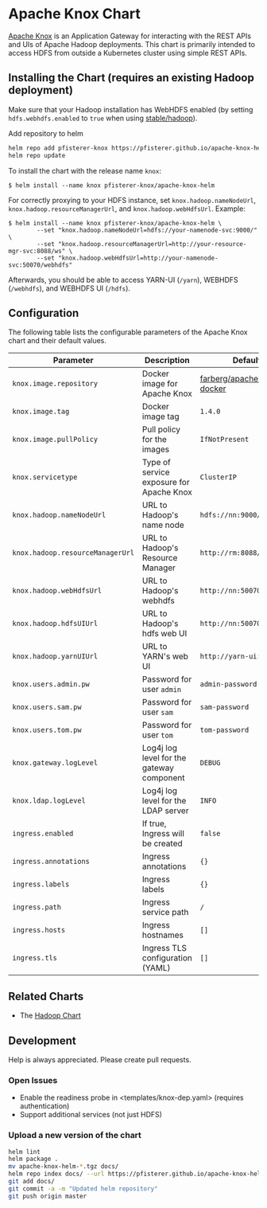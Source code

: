 # Apache Knox Chart

[Apache Knox](https://knox.apache.org/) is an Application Gateway for interacting with the REST APIs and UIs of Apache Hadoop deployments. This chart is primarily intended to access HDFS from outside a Kubernetes cluster using simple REST APIs.

## Installing the Chart (requires an existing Hadoop deployment)

Make sure that your Hadoop installation has WebHDFS enabled (by setting `hdfs.webhdfs.enabled` to `true` when using [stable/hadoop]([../hadoop](https://github.com/helm/charts/tree/master/stable/hadoop))).

Add repository to helm

```bash
helm repo add pfisterer-knox https://pfisterer.github.io/apache-knox-helm/
helm repo update
```

To install the chart with the release name `knox`:

```
$ helm install --name knox pfisterer-knox/apache-knox-helm
```

For correctly proxying to your HDFS instance, set `knox.hadoop.nameNodeUrl`, `knox.hadoop.resourceManagerUrl`, and `knox.hadoop.webHdfsUrl`. Example: 

```
$ helm install --name knox pfisterer-knox/apache-knox-helm \
		--set "knox.hadoop.nameNodeUrl=hdfs://your-namenode-svc:9000/"  \
		--set "knox.hadoop.resourceManagerUrl=http://your-resource-mgr-svc:8088/ws" \
		--set "knox.hadoop.webHdfsUrl=http://your-namenode-svc:50070/webhdfs"
```

Afterwards, you should be able to access YARN-UI (`/yarn`), WEBHDFS (`/webhdfs`), and WEBHDFS UI (`/hdfs`).

## Configuration

The following table lists the configurable parameters of the Apache Knox chart and their default values.

| Parameter                        | Description                               | Default                                                                           |
| -------------------------------- | ----------------------------------------- | --------------------------------------------------------------------------------- |
| `knox.image.repository`          | Docker image for Apache Knox              | [farberg/apache-knox-docker](https://hub.docker.com/r/farberg/apache-knox-docker) |
| `knox.image.tag`                 | Docker image tag                          | `1.4.0`                                                                           |
| `knox.image.pullPolicy`          | Pull policy for the images                | `IfNotPresent`                                                                    |
| `knox.servicetype`               | Type of service exposure for Apache Knox  | `ClusterIP`                                                                       |
| `knox.hadoop.nameNodeUrl`        | URL to Hadoop's name node                 | `hdfs://nn:9000/webhdfs`                                                          |
| `knox.hadoop.resourceManagerUrl` | URL to Hadoop's Resource Manager          | `http://rm:8088/ws`                                                               |
| `knox.hadoop.webHdfsUrl`         | URL to Hadoop's webhdfs                   | `http://nn:50070/webhdfs`                                                         |
| `knox.hadoop.hdfsUIUrl`          | URL to Hadoop's hdfs web UI               | `http://nn:50070/`                                                                |
| `knox.hadoop.yarnUIUrl`          | URL to YARN's web UI                      | `http://yarn-ui:8088/`                                                            |
| `knox.users.admin.pw`            | Password for user `admin`                 | `admin-password`                                                                  |
| `knox.users.sam.pw`              | Password for user `sam`                   | `sam-password`                                                                    |
| `knox.users.tom.pw`              | Password for user `tom`                   | `tom-password`                                                                    |
| `knox.gateway.logLevel`          | Log4j log level for the gateway component | `DEBUG`                                                                           |
| `knox.ldap.logLevel`             | Log4j log level for the LDAP server       | `INFO`                                                                            |
| `ingress.enabled`                | If true, Ingress will be created          | `false`                                                                           |
| `ingress.annotations`            | Ingress annotations                       | `{}`                                                                              |
| `ingress.labels`                 | Ingress labels                            | `{}`                                                                              |
| `ingress.path`                   | Ingress service path                      | `/`                                                                               |
| `ingress.hosts`                  | Ingress hostnames                         | `[]`                                                                              |
| `ingress.tls`                    | Ingress TLS configuration (YAML)          | `[]`                                                                              |

## Related Charts

- The [Hadoop Chart](https://github.com/helm/charts/tree/master/stable/hadoop)

## Development

Help is always appreciated. Please create pull requests.

### Open Issues

- Enable the readiness probe in <templates/knox-dep.yaml> (requires authentication)
- Support additional services (not just HDFS)

### Upload a new version of the chart

```bash
helm lint
helm package .
mv apache-knox-helm-*.tgz docs/
helm repo index docs/ --url https://pfisterer.github.io/apache-knox-helm/
git add docs/
git commit -a -m "Updated helm repository"
git push origin master
```

